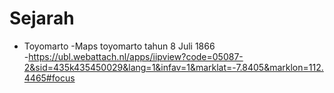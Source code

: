 # Sejarah

- Toyomarto 
  -Maps toyomarto tahun 8 Juli 1866  
  -https://ubl.webattach.nl/apps/iipview?code=05087-2&sid=435k435450029&lang=1&infav=1&marklat=-7.8405&marklon=112.4465#focus
